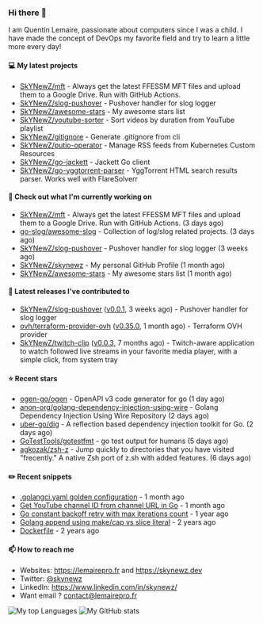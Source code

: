 ### Hi there 👋

I am Quentin Lemaire, passionate about computers since I was a child.
I have made the concept of DevOps my favorite field and try to learn a little more every day!

#### 💻 My latest projects


- [SkYNewZ/mft](https://github.com/SkYNewZ/mft) - Always get the latest FFESSM MFT files and upload them to a Google Drive. Run with GitHub Actions.
- [SkYNewZ/slog-pushover](https://github.com/SkYNewZ/slog-pushover) - Pushover handler for slog logger
- [SkYNewZ/awesome-stars](https://github.com/SkYNewZ/awesome-stars) - My awesome stars list
- [SkYNewZ/youtube-sorter](https://github.com/SkYNewZ/youtube-sorter) - Sort videos by duration from YouTube playlist
- [SkYNewZ/gitignore](https://github.com/SkYNewZ/gitignore) - Generate .gitignore from cli
- [SkYNewZ/putio-operator](https://github.com/SkYNewZ/putio-operator) - Manage RSS feeds from Kubernetes Custom Resources 
- [SkYNewZ/go-jackett](https://github.com/SkYNewZ/go-jackett) - Jackett Go client
- [SkYNewZ/go-yggtorrent-parser](https://github.com/SkYNewZ/go-yggtorrent-parser) - YggTorrent HTML search results parser. Works well with FlareSolverr

#### 👷 Check out what I'm currently working on


- [SkYNewZ/mft](https://github.com/SkYNewZ/mft) - Always get the latest FFESSM MFT files and upload them to a Google Drive. Run with GitHub Actions. (3 days ago)
- [go-slog/awesome-slog](https://github.com/go-slog/awesome-slog) - Collection of log/slog related projects. (3 days ago)
- [SkYNewZ/slog-pushover](https://github.com/SkYNewZ/slog-pushover) - Pushover handler for slog logger (3 weeks ago)
- [SkYNewZ/skynewz](https://github.com/SkYNewZ/skynewz) - My personal GitHub Profile (1 month ago)
- [SkYNewZ/awesome-stars](https://github.com/SkYNewZ/awesome-stars) - My awesome stars list (1 month ago)

#### 🚀 Latest releases I've contributed to


- [SkYNewZ/slog-pushover](https://github.com/SkYNewZ/slog-pushover) ([v0.0.1](https://github.com/SkYNewZ/slog-pushover/releases/tag/v0.0.1), 3 weeks ago) - Pushover handler for slog logger
- [ovh/terraform-provider-ovh](https://github.com/ovh/terraform-provider-ovh) ([v0.35.0](https://github.com/ovh/terraform-provider-ovh/releases/tag/v0.35.0), 1 month ago) - Terraform OVH provider
- [SkYNewZ/twitch-clip](https://github.com/SkYNewZ/twitch-clip) ([v0.0.3](https://github.com/SkYNewZ/twitch-clip/releases/tag/v0.0.3), 7 months ago) - Twitch-aware application to watch followed live streams in your favorite media player, with a simple click, from system tray

#### ⭐ Recent stars

- [ogen-go/ogen](https://github.com/ogen-go/ogen) - OpenAPI v3 code generator for go (1 day ago)
- [anon-org/golang-dependency-injection-using-wire](https://github.com/anon-org/golang-dependency-injection-using-wire) - Golang Dependency Injection Using Wire Repository (2 days ago)
- [uber-go/dig](https://github.com/uber-go/dig) - A reflection based dependency injection toolkit for Go. (2 days ago)
- [GoTestTools/gotestfmt](https://github.com/GoTestTools/gotestfmt) - go test output for humans (5 days ago)
- [agkozak/zsh-z](https://github.com/agkozak/zsh-z) - Jump quickly to directories that you have visited &#34;frecently.&#34; A native Zsh port of z.sh with added features. (6 days ago)

#### ✏️ Recent snippets


- [.golangci.yaml golden configuration](https://gist.github.com/1298ddacb28d23738a9498509765baae) - 1 month ago
- [Get YouTube channel ID from channel URL in Go](https://gist.github.com/876c3fe69d7d84cf47510032194ff888) - 1 month ago
- [Go constant backoff retry with max iterations count](https://gist.github.com/69f09bb63ed1429557aa9121042531fa) - 1 year ago
- [Golang append using make/cap vs slice literal](https://gist.github.com/ebdcb5d1737bcabc66238d0818250f4b) - 2 years ago
- [Dockerfile](https://gist.github.com/0a0e1b32f91ea09efa1f5bdfef480b21) - 2 years ago

#### 📫 How to reach me

- Websites: https://lemairepro.fr and https://skynewz.dev
- Twitter: [@skynewz](https://twitter.com/skynewz)
- LinkedIn: https://www.linkedin.com/in/skynewz/
- Want email ? [contact@lemairepro.fr](mailto:contact@lemairepro.fr?subject=Contact%20from%20your%20Github%20Profile)

![My top Languages](https://github-readme-stats.vercel.app/api/top-langs/?username=skynewz&hide=javascript,html,css,typescript&layout=compact)
![My GitHub stats](https://github-readme-stats.vercel.app/api?username=skynewz&count_private=true&show_icons=true)

